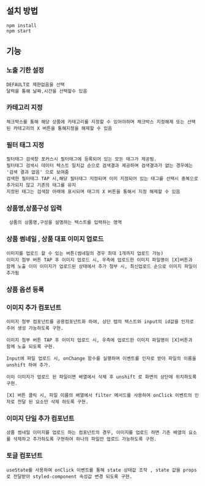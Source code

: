 ## 설치 방법
    npm install
    npm start

## 기능

### 노출 기한 설정

    DEFAULT로 제한없음을 선택 
    달력을 통해 날짜,시간을 선택할수 있음

### 카테고리 지정

    체크박스를 통해 해당 상품에 카테고리를 지정할 수 있어야하며 체크박스 지정해제 또는 선택된 카테고리의 X 버튼을 통해지정을 해제할 수 있음

### 필터 태그 지정

    필터태그 검색창 포커스시 필터태그에 등록되어 있는 모든 태그가 제공됨.
    필터태그 검색시 데이터 텍스트 일치값 순으로 검색결과 제공하며 검색결과가 없는 경우에는 '검색 결과 없음' 으로 보여줌
    검색한 필터태그 TAP 시,해당 필터태그 지정되며 이미 지정되어 있는 태그를 선택시 중복으로 추가되지 않고 기존의 태그를 유지
    지정된 태그는 검색창 아래에 표시되며 태그의 X 버튼을 통해서 지정 해제할 수 있음

### 상품명,상품구성 입력

     상품의 상품명,구성을 설명하는 텍스트를 입력하는 영역

### 상품 썸네일 , 상품 대표 이미지 업로드

    이미지를 업로드 할 수 있는 버튼(썸네일의 경우 최대 1개까지 업로드 가능)
    이미지 첨부 버튼 TAP 후 이미지 업로드 시, 우측에 업로드한 이미지 파일명이 [X]버튼과 함께 노출 이미 이미지가 업로드된 상태에서 추가 첨부 시, 최신업로드 순으로 이미지 파일이 추가됨

### 상품 옵션 등록

### 이미지 추가 컴포넌트

    이미지 첨부 컴포넌트를 공용컴포넌트화 하여, 상단 탭의 텍스트와 input의 id값을 인자로 주어 생성 가능하도록 구현. 

    이미지 첨부 버튼 TAP 후 이미지 업로드 시, 우측에 업로드한 이미지 파일명이 [X]버튼과 함께 노출 되도록 구현.

    Input에 파일 업로드 시, onChange 함수를 실행하며 이벤트를 인자로 받아 파일의 이름을 unshift 하여 추가.

    이미 이미지가 업로드 된 파일이면 배열에서 삭제 후 unshift 로 화면의 상단에 위치하도록 구현.

    [X] 버튼 클릭 시, 파일 이름의 배열에서 filter 메서드를 사용하여 onClick 이벤트의 인자로 전달 된 요소만 삭제 하도록 구현.

### 이미지 단일 추가 컴포넌트

    상품 썸네일 이미지를 업로드 하는 컴포넌트의 경우, 이미지를 업로드 하면 기존 배열의 요소를 삭제하고 추가하도록 구현하여 하나의 파일만 업로드 가능하도록 구현.

### 토글 컴포넌트

    useState를 사용하여 onClick 이벤트를 통해 state 상태값 조작 , state 값을 props 로 전달받아 styled-component 속성값 변경 되도록 구현.

